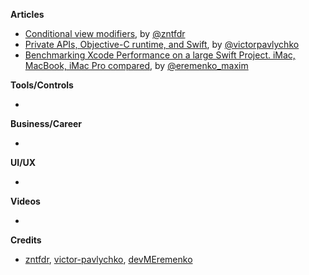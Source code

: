 
**Articles**

* [Conditional view modifiers](https://fivestars.blog/swiftui/conditional-modifiers.html), by [@zntfdr](https://twitter.com/zntfdr)
* [Private APIs, Objective-C runtime, and Swift](https://medium.com/@victor.pavlychko/private-apis-objective-c-runtime-and-swift-ceaeefbb6e48), by [@victorpavlychko](https://twitter.com/victorpavlychko)
* [Benchmarking Xcode Performance on a large Swift Project. iMac, MacBook, iMac Pro compared](https://maximeremenko.com/benchmarking-xcode-performance-using-swift-imac-macbook-comparison), by [@eremenko_maxim](https://twitter.com/eremenko_maxim)

**Tools/Controls**

* 

**Business/Career**

* 

**UI/UX**

* 

**Videos**

* 

**Credits**

* [zntfdr](https://github.com/zntfdr), [victor-pavlychko](https://github.com/victor-pavlychko), [devMEremenko](https://github.com/devMEremenko)
